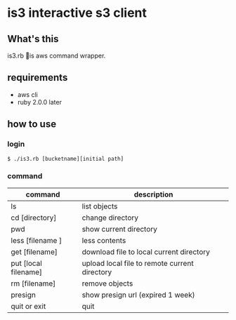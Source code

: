 # is3 interactive s3 client

## What's this

is3.rb is aws command wrapper.

## requirements

- aws cli
- ruby 2.0.0 later

## how to use

### login

```
$ ./is3.rb [bucketname][initial path]
```

### command

| command | description |
|---------|-------------|
|ls      | list objects |
|cd [directory]    | change directory |
|pwd     | show current directory |
|less [filename ] | less contents | 
| get [filename] | download file to local current directory |
| put [local filename] | upload local file to remote current directory |
| rm [filename] | remove objects |
| presign | show presign url (expired 1 week) | 
| quit or exit | quit |



